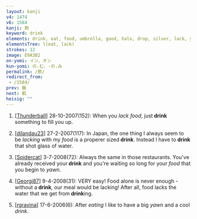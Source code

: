 ```yaml
---
layout: kanji
v4: 1474
v6: 1584
kanji: 飲
keyword: drink
elements: drink, eat, food, umbrella, good, halo, drop, silver, lack, yawn
elementsTree: l(eat, lack)
strokes: 12
image: E9A3B2
on-yomi: イン、オン
kun-yomi: の.む、-の.み
permalink: /飲/
redirect_from:
 - /1584/
prev: 飯
next: 飢
heisig: ""
---
```


1) [<a href="http://kanji.koohii.com/profile/Thunderball">Thunderball</a>] 28-10-2007(152): When you <em>lack food</em>, just<strong> drink</strong> something to fill you up.

2) [<a href="http://kanji.koohii.com/profile/dilandau23">dilandau23</a>] 27-2-2007(117): In Japan, the one thing I always seem to be <em>lacking</em> with my <em>food</em> is a properer sized<strong> drink</strong>. Instead I have to<strong> drink</strong> that shot glass of water.

3) [<a href="http://kanji.koohii.com/profile/Spidercat">Spidercat</a>] 3-7-2008(72): Always the same in those restaurants. You&#039;ve already received your<strong> drink</strong> and you&#039;re waiting so long for your <em>food</em> that you begin to <em>yawn</em>.

4) [<a href="http://kanji.koohii.com/profile/Georgi87">Georgi87</a>] 9-4-2008(31): VERY easy! Food alone is never enough - without a<strong> drink</strong>, our meal would be lacking! After all, food lacks the water that we get from<strong> drink</strong>ing.

5) [<a href="http://kanji.koohii.com/profile/rgravina">rgravina</a>] 17-6-2006(6): After <em>eating</em> I like to have a big <em>yawn</em> and a cool <em>drink</em>.

